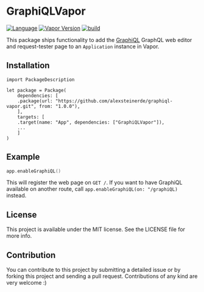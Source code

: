 # GraphiQLVapor
[![Language](https://img.shields.io/badge/Swift-5.1-brightgreen.svg)](http://swift.org)
[![Vapor Version](https://img.shields.io/badge/Vapor-4-F6CBCA.svg)](http://vapor.codes)
[![build](https://github.com/alexsteinerde/graphiql-vapor/workflows/build/badge.svg)](https://github.com/alexsteinerde/graphiql-vapor/actions)

This package ships functionality to add the [GraphiQL](https://github.com/graphql/graphiql) GraphQL web editor and request-tester page to an `Application` instance  in Vapor.

## Installation
```
import PackageDescription

let package = Package(
    dependencies: [
    .package(url: "https://github.com/alexsteinerde/graphiql-vapor.git", from: "1.0.0"),
    ],
    targets: [
    .target(name: "App", dependencies: ["GraphiQLVapor"]),
    ...
    ]
)
```

## Example
```Swift
app.enableGraphiQL()

```
This will register the web page on `GET /`. If you want to have GraphiQL available on another route, call `app.enableGraphiQL(on: "/graphiQL)` instead.

## License
This project is available under the MIT license. See the LICENSE file for more info.

## Contribution
You can contribute to this project by submitting a detailed issue or by forking this project and sending a pull request. Contributions of any kind are very welcome :)

